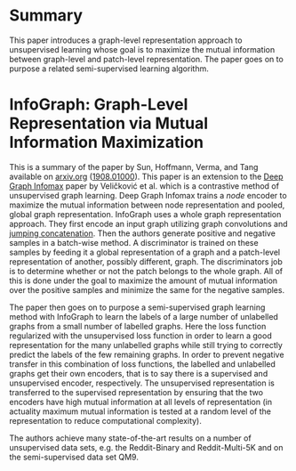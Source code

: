 # Summary #

This paper introduces a graph-level representation approach to unsupervised
learning whose goal is to maximize the mutual information between graph-level
and patch-level representation. The paper goes on to purpose a related
semi-supervised learning algorithm.

# InfoGraph: Graph-Level Representation via Mutual Information Maximization #

This is a summary of the paper by Sun, Hoffmann, Verma, and Tang available on
[arxiv.org][2] ([1908.01000][1]). This paper is an extension to the [Deep Graph
Infomax][3] paper by Veli&#269;kovi&#263; et al. which is a contrastive method
of unsupervised graph learning. Deep Graph Infomax trains a *node* encoder to
maximize the mutual information between node representation and pooled, global
graph representation. InfoGraph uses a whole graph representation approach.
They first encode an input graph utilizing graph convolutions and
[jumping concatenation][4]. Then the authors generate positive and negative
samples in a batch-wise method. A discriminator is trained on these samples by
feeding it a global representation of a graph and a patch-level representation
of another, possibly different, graph. The discriminators job is to determine
whether or not the patch belongs to the whole graph. All of this is done under
the goal to maximize the amount of mutual information over the positive samples
and minimize the same for the negative samples.

The paper then goes on to purpose a semi-supervised graph learning method with
InfoGraph to learn the labels of a large number of unlabelled graphs from a
small number of labelled graphs. Here the loss function regularized with the
unsupervised loss function in order to learn a good representation for the many
unlabelled graphs while still trying to correctly predict the labels of the few
remaining graphs. In order to prevent negative transfer in this combination of
loss functions, the labelled and unlabelled graphs get their own encoders, that
is to say there is a supervised and unsupervised encoder, respectively. The
unsupervised representation is transferred to the supervised representation
by ensuring that the two encoders have high mutual information at all levels of
representation (in actuality maximum mutual information is tested at a random
level of the representation to reduce computational complexity).

The authors achieve many state-of-the-art results on a number of unsupervised
data sets, e.g. the Reddit-Binary and Reddit-Multi-5K and on the 
semi-supervised data set QM9.

[1]: https://arxiv.org/abs/1908.01000
[2]: https://arxiv.org/
[3]: https://arxiv.org/abs/1809.10341
[4]: https://cousinomath.website/blog/2020/1/26/representing-learning-on-graphs-with-jumping-knowledge-networks

<!--
spell-checker:words Hoffmann Infomax Verma
spell-checker:ignore Veli kovi 
-->
